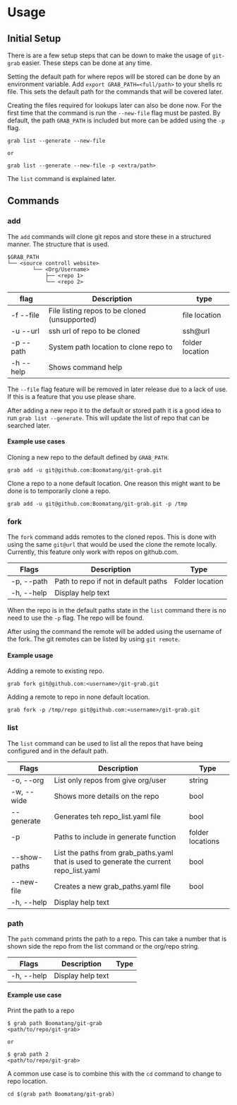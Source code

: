 # Usage

## Initial Setup
There is are a few setup steps that can be down to make the usage of `git-grab` easier.
These steps can be done at any time.

Setting the default path for where repos will be stored can be done by an environment variable.
Add `export GRAB_PATH=<full/path>` to your shells rc file.
This sets the default path for the commands that will be covered later.

Creating the files required for lookups later can also be done now.
For the first time that the command is run the `--new-file` flag must be pasted.
By default, the path `GRAB_PATH` is included but more can be added using the `-p` flag.
```shell
grab list --generate --new-file

or

grab list --generate --new-file -p <extra/path>
```
The `list` command is explained later.

## Commands
### add
The `add` commands will clone git repos and store these in a structured manner.
The structure that is used.
```
$GRAB_PATH
└── <source controll website>
        └── <Org/Username>
            ├── <repo 1>
            └── <repo 2>
```

| flag      | Description                                   | type            |
|-----------|-----------------------------------------------|-----------------|
| -f --file | File listing repos to be cloned (unsupported) | file location   |
| -u --url  | ssh url of repo to be cloned                  | ssh@url         |
| -p --path | System path location to clone repo to         | folder location |
| -h --help | Shows command help                            |                 |

The `--file` flag feature will be removed in later release due to a lack of use.
If this is a feature that you use please share.

After adding a new repo it to the default or stored path it is a good idea to run `grab list --generate`.
This will update the list of repo that can be searched later.

#### Example use cases

Cloning a new repo to the default defined by `GRAB_PATH`.
```shell
grab add -u git@github.com:Boomatang/git-grab.git
```

Clone a repo to a none default location.
One reason this might want to be done is to temporarily clone a repo.
```shell
grab add -u git@github.com:Boomatang/git-grab.git -p /tmp
```

### fork
The `fork` command adds remotes to the cloned repos.
This is done with using the same `git@url` that would be used the clone the remote locally.
Currently, this feature only work with repos on github.com.

| Flags      | Description                          | Type            |
|------------|--------------------------------------|-----------------|
| -p, --path | Path to repo if not in default paths | Folder location |
| -h, --help | Display help text                    |                 |

When the repo is in the default paths state in the `list` command there is no need to use the `-p` flag.
The repo will be found.

After using the command the remote will be added using the username of the fork.
The git remotes can be listed by using `git remote`.

#### Example usage

Adding a remote to existing repo.
```shell
grab fork git@github.com:<username>/git-grab.git
```

Adding a remote to repo in none default location.
```shell
grab fork -p /tmp/repo git@github.com:<username>/git-grab.git
```

### list
The `list` command can be used to list all the repos that have being configured and in the default path.

| Flags        | Description                                                                             | Type             |
|--------------|-----------------------------------------------------------------------------------------|------------------|
| -o, --org    | List only repos from give org/user                                                      | string           |
| -w, --wide   | Shows more details on the repo                                                          | bool             |
| --generate   | Generates teh repo_list.yaml file                                                       | bool             |
| -p           | Paths to include in generate function                                                   | folder locations |
| --show-paths | List the paths from grab_paths.yaml that is used to generate the current repo_list.yaml | bool             |
| --new-file   | Creates a new grab_paths.yaml file                                                      | bool             |
| -h, --help   | Display help text                                                                       |                  |

### path
The `path` command prints the path to a repo.
This can take a number that is shown side the repo from the list command or the org/repo string.

| Flags        | Description       | Type |
|--------------|-------------------|------|
| -h, --help   | Display help text |      |

#### Example use case

Print the path to a repo
```shell
$ grab path Boomatang/git-grab
<path/to/repo/git-grab>

or

$ grab path 2
<path/to/repo/git-grab>
```

A common use case is to combine this with the `cd` command to change to repo location.
```shell
cd $(grab path Boomatang/git-grab)
```
